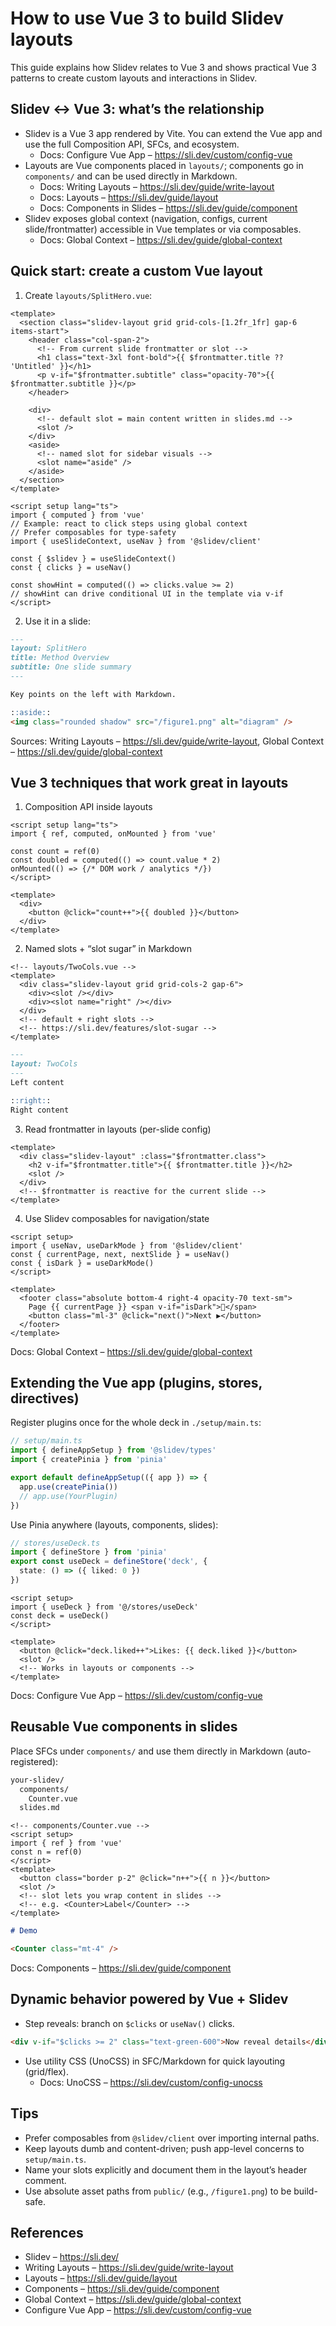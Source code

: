 # How to use Vue 3 to build Slidev layouts

This guide explains how Slidev relates to Vue 3 and shows practical Vue 3 patterns to create custom layouts and interactions in Slidev.

## Slidev ↔ Vue 3: what’s the relationship

- Slidev is a Vue 3 app rendered by Vite. You can extend the Vue app and use the full Composition API, SFCs, and ecosystem.
  - Docs: Configure Vue App – https://sli.dev/custom/config-vue
- Layouts are Vue components placed in `layouts/`; components go in `components/` and can be used directly in Markdown.
  - Docs: Writing Layouts – https://sli.dev/guide/write-layout
  - Docs: Layouts – https://sli.dev/guide/layout
  - Docs: Components in Slides – https://sli.dev/guide/component
- Slidev exposes global context (navigation, configs, current slide/frontmatter) accessible in Vue templates or via composables.
  - Docs: Global Context – https://sli.dev/guide/global-context

## Quick start: create a custom Vue layout

1) Create `layouts/SplitHero.vue`:

```vue
<template>
  <section class="slidev-layout grid grid-cols-[1.2fr_1fr] gap-6 items-start">
    <header class="col-span-2">
      <!-- From current slide frontmatter or slot -->
      <h1 class="text-3xl font-bold">{{ $frontmatter.title ?? 'Untitled' }}</h1>
      <p v-if="$frontmatter.subtitle" class="opacity-70">{{ $frontmatter.subtitle }}</p>
    </header>

    <div>
      <!-- default slot = main content written in slides.md -->
      <slot />
    </div>
    <aside>
      <!-- named slot for sidebar visuals -->
      <slot name="aside" />
    </aside>
  </section>
</template>

<script setup lang="ts">
import { computed } from 'vue'
// Example: react to click steps using global context
// Prefer composables for type-safety
import { useSlideContext, useNav } from '@slidev/client'

const { $slidev } = useSlideContext()
const { clicks } = useNav()

const showHint = computed(() => clicks.value >= 2)
// showHint can drive conditional UI in the template via v-if
</script>
```

2) Use it in a slide:

```md
---
layout: SplitHero
title: Method Overview
subtitle: One slide summary
---

Key points on the left with Markdown.

::aside::
<img class="rounded shadow" src="/figure1.png" alt="diagram" />
```

Sources: Writing Layouts – https://sli.dev/guide/write-layout, Global Context – https://sli.dev/guide/global-context

## Vue 3 techniques that work great in layouts

1) Composition API inside layouts

```vue
<script setup lang="ts">
import { ref, computed, onMounted } from 'vue'

const count = ref(0)
const doubled = computed(() => count.value * 2)
onMounted(() => {/* DOM work / analytics */})
</script>

<template>
  <div>
    <button @click="count++">{{ doubled }}</button>
  </div>
</template>
```

2) Named slots + “slot sugar” in Markdown

```vue
<!-- layouts/TwoCols.vue -->
<template>
  <div class="slidev-layout grid grid-cols-2 gap-6">
    <div><slot /></div>
    <div><slot name="right" /></div>
  </div>
  <!-- default + right slots -->
  <!-- https://sli.dev/features/slot-sugar -->
</template>
```

```md
---
layout: TwoCols
---
Left content

::right::
Right content
```

3) Read frontmatter in layouts (per-slide config)

```vue
<template>
  <div class="slidev-layout" :class="$frontmatter.class">
    <h2 v-if="$frontmatter.title">{{ $frontmatter.title }}</h2>
    <slot />
  </div>
  <!-- $frontmatter is reactive for the current slide -->
</template>
```

4) Use Slidev composables for navigation/state

```vue
<script setup>
import { useNav, useDarkMode } from '@slidev/client'
const { currentPage, next, nextSlide } = useNav()
const { isDark } = useDarkMode()
</script>

<template>
  <footer class="absolute bottom-4 right-4 opacity-70 text-sm">
    Page {{ currentPage }} <span v-if="isDark">🌙</span>
    <button class="ml-3" @click="next()">Next ▶</button>
  </footer>
</template>
```

Docs: Global Context – https://sli.dev/guide/global-context

## Extending the Vue app (plugins, stores, directives)

Register plugins once for the whole deck in `./setup/main.ts`:

```ts
// setup/main.ts
import { defineAppSetup } from '@slidev/types'
import { createPinia } from 'pinia'

export default defineAppSetup(({ app }) => {
  app.use(createPinia())
  // app.use(YourPlugin)
})
```

Use Pinia anywhere (layouts, components, slides):

```ts
// stores/useDeck.ts
import { defineStore } from 'pinia'
export const useDeck = defineStore('deck', {
  state: () => ({ liked: 0 })
})
```

```vue
<script setup>
import { useDeck } from '@/stores/useDeck'
const deck = useDeck()
</script>

<template>
  <button @click="deck.liked++">Likes: {{ deck.liked }}</button>
  <slot />
  <!-- Works in layouts or components -->
</template>
```

Docs: Configure Vue App – https://sli.dev/custom/config-vue

## Reusable Vue components in slides

Place SFCs under `components/` and use them directly in Markdown (auto-registered):

```bash
your-slidev/
  components/
    Counter.vue
  slides.md
```

```vue
<!-- components/Counter.vue -->
<script setup>
import { ref } from 'vue'
const n = ref(0)
</script>
<template>
  <button class="border p-2" @click="n++">{{ n }}</button>
  <slot />
  <!-- slot lets you wrap content in slides -->
  <!-- e.g. <Counter>Label</Counter> -->
</template>
```

```md
# Demo

<Counter class="mt-4" />
```

Docs: Components – https://sli.dev/guide/component

## Dynamic behavior powered by Vue + Slidev

- Step reveals: branch on `$clicks` or `useNav()` clicks.

```html
<div v-if="$clicks >= 2" class="text-green-600">Now reveal details</div>
```

- Use utility CSS (UnoCSS) in SFC/Markdown for quick layouting (grid/flex).
  - Docs: UnoCSS – https://sli.dev/custom/config-unocss

## Tips

- Prefer composables from `@slidev/client` over importing internal paths.
- Keep layouts dumb and content-driven; push app-level concerns to `setup/main.ts`.
- Name your slots explicitly and document them in the layout’s header comment.
- Use absolute asset paths from `public/` (e.g., `/figure1.png`) to be build-safe.

## References

- Slidev – https://sli.dev/
- Writing Layouts – https://sli.dev/guide/write-layout
- Layouts – https://sli.dev/guide/layout
- Components – https://sli.dev/guide/component
- Global Context – https://sli.dev/guide/global-context
- Configure Vue App – https://sli.dev/custom/config-vue

